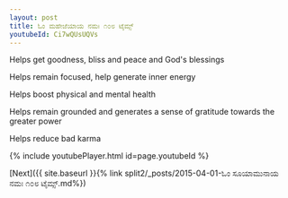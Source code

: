 ```yaml
---
layout: post
title: ಓಂ ಮಹೇಜೆಯಾಯ ನಮಃ ೧೦೮ ಟೈಮ್ಸ್
youtubeId: Ci7wQUsUQVs
---
```

 
 
Helps get goodness, bliss and peace and God's blessings
 
Helps remain focused, help generate inner energy 
 
Helps boost physical and mental health 
 
Helps remain grounded and generates a sense of gratitude towards the greater power 
 
Helps reduce bad karma
 
 
 
 


{% include youtubePlayer.html id=page.youtubeId %}
 
[Next]({{ site.baseurl }}{% link  split2/_posts/2015-04-01-ಓಂ ಸೂಯಾಮುನಾಯ ನಮಃ ೧೦೮ ಟೈಮ್ಸ್.md%})
 
